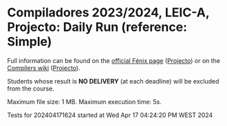 # Compiladores 2023/2024, LEIC-A, Projecto: Daily Run (reference: Simple)

Full information can be found on the [official Fénix page](https://fenix.tecnico.ulisboa.pt/disciplinas/Com3/2023-2024/2-semestre) ([Projecto](https://fenix.tecnico.ulisboa.pt/disciplinas/Com3/2023-2024/2-semestre/projecto)) or on the [Compilers wiki](https://web.tecnico.ulisboa.pt/~david.matos/w/pt/index.php/Compiladores) ([Projecto](https://web.tecnico.ulisboa.pt/~david.matos/w/pt/index.php/Compiladores/Projecto_de_Compiladores)).

Students whose result is **NO DELIVERY** (at each deadline) will be excluded from the course.

Maximum file size: 1 MB. Maximum execution time: 5s.

Tests for 202404171624 started at Wed Apr 17 04:24:20 PM WEST 2024

